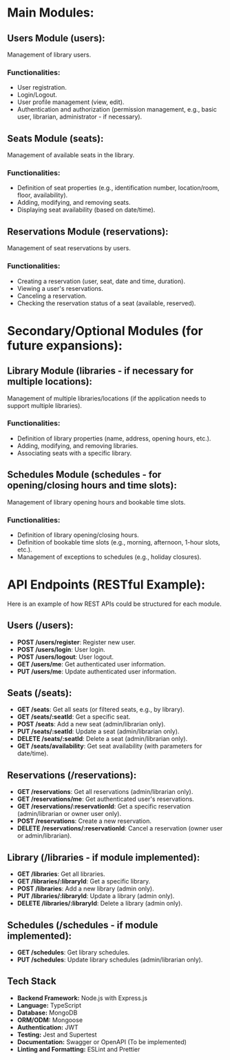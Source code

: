 # Main Modules:

## Users Module (users):
Management of library users.
### Functionalities:

- User registration.
- Login/Logout.
- User profile management (view, edit).
- Authentication and authorization (permission management, e.g., basic user, librarian, administrator - if necessary).

## Seats Module (seats):
Management of available seats in the library.
### Functionalities:
- Definition of seat properties (e.g., identification number, location/room, floor, availability).
- Adding, modifying, and removing seats.
- Displaying seat availability (based on date/time).

## Reservations Module (reservations):
Management of seat reservations by users.
### Functionalities:
- Creating a reservation (user, seat, date and time, duration).
- Viewing a user's reservations.
- Canceling a reservation.
- Checking the reservation status of a seat (available, reserved).

# Secondary/Optional Modules (for future expansions):

## Library Module (libraries - if necessary for multiple locations):
Management of multiple libraries/locations (if the application needs to support multiple libraries).
### Functionalities:
- Definition of library properties (name, address, opening hours, etc.).
- Adding, modifying, and removing libraries.
- Associating seats with a specific library.

## Schedules Module (schedules - for opening/closing hours and time slots):
Management of library opening hours and bookable time slots.
### Functionalities:
- Definition of library opening/closing hours.
- Definition of bookable time slots (e.g., morning, afternoon, 1-hour slots, etc.).
- Management of exceptions to schedules (e.g., holiday closures).

# API Endpoints (RESTful Example):
Here is an example of how REST APIs could be structured for each module.

## Users (/users):
- **POST /users/register**: Register new user.
- **POST /users/login**: User login.
- **POST /users/logout**: User logout.
- **GET /users/me**: Get authenticated user information.
- **PUT /users/me**: Update authenticated user information.

## Seats (/seats):
- **GET /seats**: Get all seats (or filtered seats, e.g., by library).
- **GET /seats/:seatId**: Get a specific seat.
- **POST /seats**: Add a new seat (admin/librarian only).
- **PUT /seats/:seatId**: Update a seat (admin/librarian only).
- **DELETE /seats/:seatId**: Delete a seat (admin/librarian only).
- **GET /seats/availability**: Get seat availability (with parameters for date/time).

## Reservations (/reservations):
- **GET /reservations**: Get all reservations (admin/librarian only).
- **GET /reservations/me**: Get authenticated user's reservations.
- **GET /reservations/:reservationId**: Get a specific reservation (admin/librarian or owner user only).
- **POST /reservations**: Create a new reservation.
- **DELETE /reservations/:reservationId**: Cancel a reservation (owner user or admin/librarian).

## Library (/libraries - if module implemented):
- **GET /libraries**: Get all libraries.
- **GET /libraries/:libraryId**: Get a specific library.
- **POST /libraries**: Add a new library (admin only).
- **PUT /libraries/:libraryId**: Update a library (admin only).
- **DELETE /libraries/:libraryId**: Delete a library (admin only).

## Schedules (/schedules - if module implemented):
- **GET /schedules**: Get library schedules.
- **PUT /schedules**: Update library schedules (admin/librarian only).

## Tech Stack

*   **Backend Framework:** Node.js with Express.js
*   **Language:** TypeScript
*   **Database:** MongoDB
*   **ORM/ODM:** Mongoose
*   **Authentication:** JWT
*   **Testing:** Jest and Supertest
*   **Documentation:** Swagger or OpenAPI (To be implemented)
*   **Linting and Formatting:** ESLint and Prettier